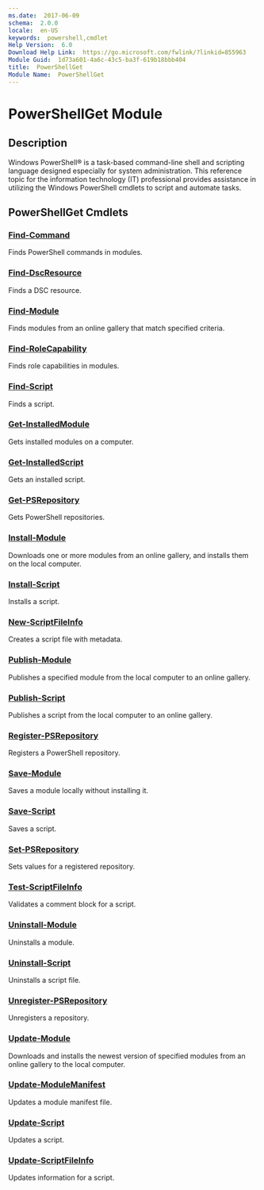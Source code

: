 ```yaml
---
ms.date:  2017-06-09
schema:  2.0.0
locale:  en-US
keywords:  powershell,cmdlet
Help Version:  6.0
Download Help Link:  https://go.microsoft.com/fwlink/?linkid=855963
Module Guid:  1d73a601-4a6c-43c5-ba3f-619b18bbb404
title:  PowerShellGet
Module Name:  PowerShellGet
---
```


# PowerShellGet Module
## Description
Windows PowerShell® is a task-based command-line shell and scripting language designed especially for system administration. This reference topic for the information technology (IT) professional provides assistance in utilizing the Windows PowerShell cmdlets to script and automate tasks.

## PowerShellGet Cmdlets
### [Find-Command](Find-Command.md)
Finds PowerShell commands in modules.


### [Find-DscResource](Find-DscResource.md)
Finds a DSC resource.


### [Find-Module](Find-Module.md)
Finds modules from an online gallery that match specified criteria.


### [Find-RoleCapability](Find-RoleCapability.md)
Finds role capabilities in modules.


### [Find-Script](Find-Script.md)
Finds a script.


### [Get-InstalledModule](Get-InstalledModule.md)
Gets installed modules on a computer.


### [Get-InstalledScript](Get-InstalledScript.md)
Gets an installed script.


### [Get-PSRepository](Get-PSRepository.md)
Gets PowerShell repositories.


### [Install-Module](Install-Module.md)
Downloads one or more modules from an online gallery, and installs them on the local computer.


### [Install-Script](Install-Script.md)
Installs a script.


### [New-ScriptFileInfo](New-ScriptFileInfo.md)
Creates a script file with metadata.


### [Publish-Module](Publish-Module.md)
Publishes a specified module from the local computer to an online gallery.


### [Publish-Script](Publish-Script.md)
Publishes a script from the local computer to an online gallery.


### [Register-PSRepository](Register-PSRepository.md)
Registers a PowerShell repository.


### [Save-Module](Save-Module.md)
Saves a module locally without installing it.


### [Save-Script](Save-Script.md)
Saves a script.


### [Set-PSRepository](Set-PSRepository.md)
Sets values for a registered repository.


### [Test-ScriptFileInfo](Test-ScriptFileInfo.md)
Validates a comment block for a script.


### [Uninstall-Module](Uninstall-Module.md)
Uninstalls a module.


### [Uninstall-Script](Uninstall-Script.md)
Uninstalls a script file.


### [Unregister-PSRepository](Unregister-PSRepository.md)
Unregisters a repository.


### [Update-Module](Update-Module.md)
Downloads and installs the newest version of specified modules from an online gallery to the local computer.


### [Update-ModuleManifest](Update-ModuleManifest.md)
Updates a module manifest file.


### [Update-Script](Update-Script.md)
Updates a script.

### [Update-ScriptFileInfo](Update-ScriptFileInfo.md)
Updates information for a script.
